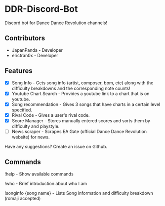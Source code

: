 # DDR-Discord-Bot
Discord bot for Dance Dance Revolution channels!

## Contributors
* JapanPanda - Developer
* erictran0x - Developer

## Features
- [X] Song Info - Gets song info (artist, composer, bpm, etc) along with the difficulty breakdowns and the corresponding note counts!
- [X] Youtube Chart Search - Provides a youtube link to a chart that is on youtube.
- [X] Song recommendation - Gives 3 songs that have charts in a certain level specified.
- [X] Rival Code - Gives a user's rival code.
- [X] Score Manager - Stores manually entered scores and sorts them by difficulty and playstyle.
- [ ] News scraper - Scrapes EA Gate (official Dance Dance Revolution website) for news.

Have any suggestions? Create an issue on Github.

## Commands
!help - Show available commands

!who - Brief introduction about who I am

!songinfo {song name} - Lists Song information and difficulty breakdown (romaji accepted)
